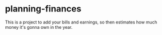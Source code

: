 # planning-finances
 This is a project to add your bills and earnings, so then estimates how much money it's gonna own in the year.
